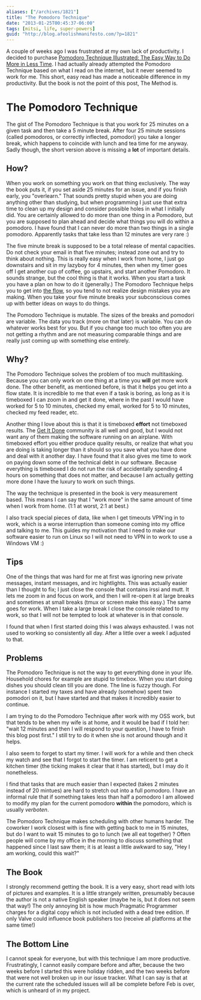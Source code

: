 ```yaml
---
aliases: ["/archives/1821"]
title: "The Pomodoro Technique"
date: "2013-01-25T00:45:37-06:00"
tags: [mitsi, life, super-powers]
guid: "http://blog.afoolishmanifesto.com/?p=1821"
---
```

A couple of weeks ago I was frustrated at my own lack of productivity. I decided
to purchase [Pomodoro Technique Illustrated: The Easy Way to Do More in Less
Time](http://pragprog.com/book/snfocus/Pomodoro-technique-illustrated). I had
actually already attempted the Pomodoro Technique based on what I read on the
internet, but it never seemed to work for me. This short, easy read has made a
noticeable difference in my productivity. But the book is not the point of this
post, The Method is.

# The Pomodoro Technique

The gist of The Pomodoro Technique is that you work for 25 minutes on a given
task and then take a 5 minute break. After four 25 minute sessions (called
pomodoros, or correctly inflected, pomodori) you take a longer break, which
happens to coincide with lunch and tea time for me anyway. Sadly though, the
short version above is missing a **lot** of important details.

## How?

When you work on something you work on that thing exclusively. The way the book
puts it, if you set aside 25 minutes for an issue, and if you finish early, you
"overlearn." That sounds pretty stupid when you are doing anything other than
studying, but when programming I just use that extra time to clean up my design
and consider possible holes in what I initially did. You are certainly allowed
to do more than one thing in a Pomodoro, but you are supposed to plan ahead and
decide what things you will do within a pomodoro. I have found that I can never
do more than two things in a single pomodoro. Apparently tasks that take less
than 12 minutes are very rare :)

The five minute break is supposed to be a total release of mental capacities. Do
not check your email in that five minutes; instead zone out and try to think
about nothing. This is really easy when I work from home, I just go downstairs
and sit in my lazyboy for 4 minutes, then when my timer goes off I get another
cup of coffee, go upstairs, and start another Pomodoro. It sounds strange, but
the cool thing is that it works. When you start a task you have a plan on how to
do it (generally.) The Pomodoro Technique helps you to get into [the
flow](http://en.wikipedia.org/wiki/Flow_%28psychology%29), so you tend to not
realize design mistakes you are making. When you take your five minute breaks
your subconscious comes up with better ideas on ways to do things.

The Pomodoro Technique is mutable. The sizes of the breaks and pomodori are
variable. The data you track (more on that later) is variable. You can do
whatever works best for you. But if you change too much too often you are not
getting a rhythm and are not measuring comparable things and are really just
coming up with something else entirely.

## Why?

The Pomodoro Technique solves the problem of too much multitasking. Because you
can only work on one thing at a time you **will** get more work done. The other
benefit, as mentioned before, is that it helps you get into a flow state. It is
incredible to me that even if a task is boring, as long as it is timeboxed I can
zoom in and get it done, where in the past I would have worked for 5 to 10
minutes, checked my email, worked for 5 to 10 minutes, checked my feed reader,
etc.

Another thing I love about this is that it is timeboxed **effort** not timeboxed
results. The [Get It
Done](http://web.archive.org/web/20090304164319/http://www.brepettis.com/blog/2009/3/3/the-cult-of-done-manifesto.html)
community is all well and good, but I would not want any of them making the
software running on an airplane. With timeboxed effort you either produce
quality results, or realize that what you are doing is taking longer than it
should so you save what you have done and deal with it another day. I have found
that it also gives me time to work on paying down some of the technical debt in
our software. Because everything is timeboxed I do not run the risk of
accidentally spending 4 hours on something that does not matter, and because I
am actually getting more done I have the luxury to work on such things.

The way the technique is presented in the book is very measurement based. This
means I can say that I "work more" in the same amount of time when I work from
home. (1:1 at worst, 2:1 at best.)

I also track special pieces of data, like when I get timeouts VPN'ing in to
work, which is a worse interruption than someone coming into my office and
talking to me. This guides my motivation that I need to make our software easier
to run on Linux so I will not need to VPN in to work to use a Windows VM :)

## Tips

One of the things that was hard for me at first was ignoring new private
messages, instant messages, and irc hightlights. This was actually easier than I
thought to fix; I just close the console that contains irssi and mutt. It lets
me zoom in and focus on work, and then I will re-open it at large breaks and
sometimes at small breaks (tmux or screen make this easy.) The same goes for
work. When I take a large break I close the console related to my work, so that
I will not be tempted to look at whatever is in that console.

I found that when I first started doing this I was always exhausted. I was not
used to working so consistently all day. After a little over a week I adjusted
to that.

## Problems

The Pomodoro Technique is not the way to get everything done in your life.
Household chores for example are stupid to timebox. When you start doing dishes
you should clean till you are done. The line is fuzzy though. For instance I
started my taxes and have already (somehow) spent two pomodori on it, but I have
started and that makes it incredibly easier to continue.

I am trying to do the Pomodoro Technique after work with my OSS work, but that
tends to be when my wife is at home, and it would be bad if I told her: "wait 12
minutes and then I will respond to your question, I have to finish this blog
post first." I still try to do it when she is not around though and it helps.

I also seem to forget to start my timer. I will work for a while and then check
my watch and see that I forgot to start the timer. I am reticent to get a
kitchen timer (the ticking makes it clear that it has started), but I may do it
nonetheless.

I find that tasks that are much easier than I expected (takes 2 minutes instead
of 20 mintues) are hard to stretch out into a full pomodoro. I have an informal
rule that if something takes less than half a pomodoro I am allowed to modify my
plan for the current pomodoro **within** the pomodoro, which is usually
_verboten_.

The Pomodoro Technique makes scheduling with other humans harder. The coworker I
work closest with is fine with getting back to me in 15 minutes, but do I want
to wait 15 minutes to go to lunch (we all eat together) ? Often people will come
by my office in the morning to discuss something that happened since I last saw
them; it is at least a little awkward to say, "Hey I am working, could this
wait?"

## The Book

I strongly recommend getting the book. It is a very easy, short read with lots
of pictures and examples. It is a little strangely written, presumably because
the author is not a native English speaker (maybe he is, but it does not seem
that way!) The only annoying bit is how much Pragmatic Programmer charges for a
digital copy which is not included with a dead tree edition. If only Valve could
influence book publishers too (receive all platforms at the same time!)

## The Bottom Line

I cannot speak for everyone, but with this technique I am more productive.
Frustratingly, I cannot easily compare before and after, because the two weeks
before I started this were holiday ridden, and the two weeks before that were
not well broken up in our issue tracker. What I can say is that at the current
rate the scheduled issues will all be complete before Feb is over, which is
unheard of in my project.
